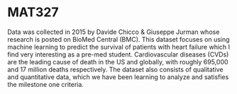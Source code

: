 # MAT327
Data was collected in 2015 by Davide Chicco & Giuseppe Jurman whose research is posted on BioMed Central (BMC). This dataset focuses on using machine learning to predict the survival of patients with heart failure which I find very interesting as a pre-med student. Cardiovascular diseases (CVDs) are the leading cause of death in the US and globally, with roughly 695,000 and  17 million deaths respectively. The dataset also consists of qualitative and quantitative data, which we have been learning to analyze and satisfies the milestone one criteria.
